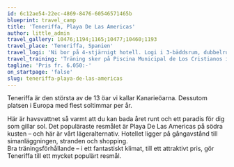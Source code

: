 ```yaml
---
id: 6c12ae54-22ec-4869-8476-60546571465b
blueprint: travel_camp
title: 'Teneriffa, Playa De Las Americas'
author: little_admin
travel_gallery: 10476;1194;1165;10477;10460;1193
travel_place: 'Teneriffa, Spanien'
travel_logi: 'Ni bor på 4-stjärnigt hotell. Logi i 3-bäddsrum, dubbelrum och enkelrum med dusch/WC. Det finns luftkonditionering, TV och minibar på rummen. Alla måltider serveras som buffé. Hotellet har en utomhuspool. Ca 20 minuters promenad till simanläggningen.'
travel_training: 'Träning sker på Piscina Municipal de Los Cristianos i 50-meters uppvärmd utomhusbassäng med 8 banor. Max 3 banor går att boka. Det finns även en 25-meters bassäng.'
tagline: 'Pris fr. 6.050:-'
on_startpage: 'false'
slug: teneriffa-playa-de-las-americas
---
```

<p>Teneriffa är den största av de 13 öar vi kallar Kanarieöarna. Dessutom platsen i Europa med flest soltimmar per år.</p>
<p>Här är havsvattnet så varmt att du kan bada året runt och ett paradis för dig som gillar sol. Det populäraste resmålet är Playa De Las Americas på södra kusten – och här är vårt lägeralternativ. Hotellet ligger på gångavstånd till simanläggningen, stranden och shopping.<br />
Bra träningsförhållande – i ett fantastiskt klimat, till ett attraktivt pris, gör Teneriffa till ett mycket populärt resmål.</p>
